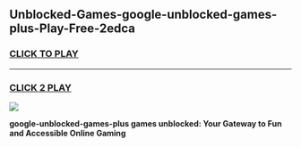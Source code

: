 
## Unblocked-Games-google-unblocked-games-plus-Play-Free-2edca
<h3>
<a href="https://premium76.site?title=google-unblocked-games-plus&ref=17A">CLICK TO PLAY</a></h3>
<hr>

<h3>
<a href="https://premium76.site?title=google-unblocked-games-plus&ref=17A">CLICK 2 PLAY</a>
  
</h3>

<a href="https://premium76.site?title=google-unblocked-games-plus&ref=17A"><img src="https://clearcache.store/games.png"></a>


**google-unblocked-games-plus games unblocked: Your Gateway to Fun and Accessible Online Gaming**
